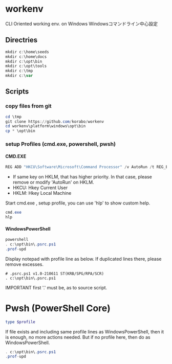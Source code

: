 # workenv
CLI Oriented working env. on Windows
Windowsコマンドライン中心設定

## Directries
```powershell
mkdir c:\home\seeds
mkdir c:\home\docs
mkdir c:\opt\bin
mkdir c:\opt\tools
mkdir c:\tmp
mkdir c:\var
```
## Scripts
### copy files from git
```powershell
cd \tmp
git clone https://github.com/korabo/workenv
cd workenv\platform\windows\opt\bin
cp * \opt\bin
```

### setup Profiles (cmd.exe, powershell, pwsh)
#### CMD.EXE
```powershell
REG ADD "HKCU\Software\Microsoft\Command Processor" /v AutoRun /t REG_EXPAND_SZ /d "c:\opt\bin\.cmdrc.cmd"
```

* If same key on HKLM, that has higher priority. In that case, please remove or modify 'AutoRun' on HKLM.
* HKCU: Hkey Current User
* HKLM: Hkey Local Machine

Start cmd.exe , setup profile, you can use 'hlp' to show custom help.

```powershell
cmd.exe
hlp
```
#### WindowsPowerShell
```powershell
powershell
. c:\opt\bin\.psrc.ps1
.prof-upd
```

Display notepad with profile line as below.
If duplicated lines there, please remove excesses.

```text
# .psrc.ps1 v1.0-210611 ST(KRB/SPG/RPA/SCR)
. c:\opt\bin\.psrc.ps1
```

IMPORTANT first '.' must be, as to source script.

# Pwsh (PowerShell Core)
```powershell
type $profile
```

If file exists and including same profile lines as WindowsPowerShell, then it is enough, no more actions needed.
But if no profile here, then do as WindowsPowerShell.

```powershell
. c:\opt\bin\.psrc.ps1
.prof-upd
```

